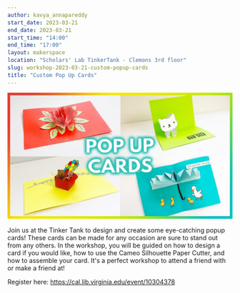 ```yaml
---
author: kavya_annapareddy
start_date: 2023-03-21
end_date: 2023-03-21
start_time: "14:00"
end_time: "17:00"
layout: makerspace
location: "Scholars' Lab TinkerTank - Clemons 3rd floor"
slug: workshop-2023-03-21-custom-popup-cards
title: "Custom Pop Up Cards"
---
```


![Custom Pop Up Cards](/assets/post-media/workshops/popup-cards.jpg)

Join us at the Tinker Tank to design and create some eye-catching popup cards! These cards can be made for any occasion are sure to stand out from any others. In the workshop, you will be guided on how to design a card if you would like, how to use the Cameo Silhouette Paper Cutter, and how to assemble your card. It's a perfect workshop to attend a friend with or make a friend at!

Register here: [https://cal.lib.virginia.edu/event/10304378 ](https://cal.lib.virginia.edu/event/10304378)
